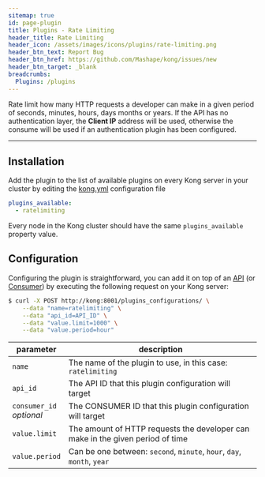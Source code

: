 ```yaml
---
sitemap: true
id: page-plugin
title: Plugins - Rate Limiting
header_title: Rate Limiting
header_icon: /assets/images/icons/plugins/rate-limiting.png
header_btn_text: Report Bug
header_btn_href: https://github.com/Mashape/kong/issues/new
header_btn_target: _blank
breadcrumbs:
  Plugins: /plugins
---
```


Rate limit how many HTTP requests a developer can make in a given period of seconds, minutes, hours, days months or years. If the API has no authentication layer, the **Client IP** address will be used, otherwise the consume will be used if an authentication plugin has been configured.

---

## Installation

Add the plugin to the list of available plugins on every Kong server in your cluster by editing the [kong.yml][configuration] configuration file

```yaml
plugins_available:
  - ratelimiting
```

Every node in the Kong cluster should have the same `plugins_available` property value.

## Configuration

Configuring the plugin is straightforward, you can add it on top of an [API][api-object] (or [Consumer][consumer-object]) by executing the following request on your Kong server:

```bash
$ curl -X POST http://kong:8001/plugins_configurations/ \
    --data "name=ratelimiting" \
    --data "api_id=API_ID" \
    --data "value.limit=1000" \
    --data "value.period=hour"
```

parameter                               | description
 ---                                    | ---
`name`                                  | The name of the plugin to use, in this case: `ratelimiting`
`api_id`                                | The API ID that this plugin configuration will target
`consumer_id`<br>*optional*             | The CONSUMER ID that this plugin configuration will target
`value.limit`                           | The amount of HTTP requests the developer can make in the given period of time
`value.period`                          | Can be one between: `second`, `minute`, `hour`, `day`, `month`, `year`

[api-object]: /docs/{{site.data.kong_latest.version}}/admin-api/#api-object
[configuration]: /docs/{{site.data.kong_latest.version}}/configuration
[consumer-object]: /docs/{{site.data.kong_latest.version}}/admin-api/#consumer-object
